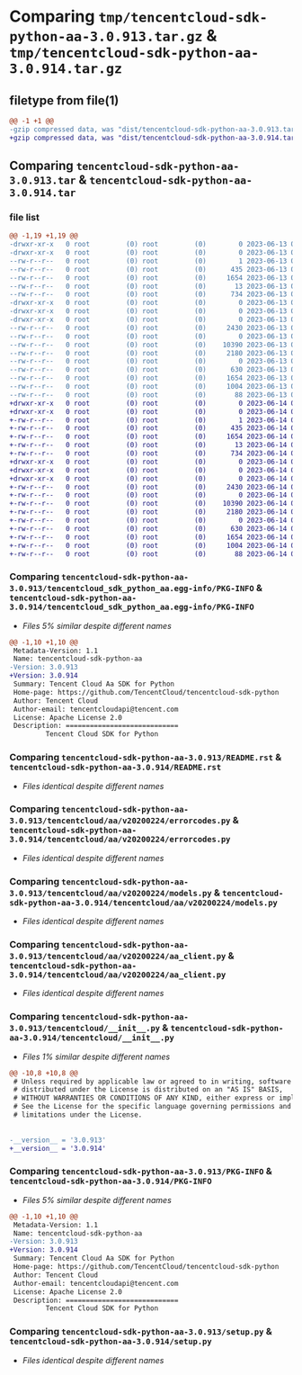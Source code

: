 # Comparing `tmp/tencentcloud-sdk-python-aa-3.0.913.tar.gz` & `tmp/tencentcloud-sdk-python-aa-3.0.914.tar.gz`

## filetype from file(1)

```diff
@@ -1 +1 @@
-gzip compressed data, was "dist/tencentcloud-sdk-python-aa-3.0.913.tar", last modified: Tue Jun 13 01:58:56 2023, max compression
+gzip compressed data, was "dist/tencentcloud-sdk-python-aa-3.0.914.tar", last modified: Wed Jun 14 00:16:53 2023, max compression
```

## Comparing `tencentcloud-sdk-python-aa-3.0.913.tar` & `tencentcloud-sdk-python-aa-3.0.914.tar`

### file list

```diff
@@ -1,19 +1,19 @@
-drwxr-xr-x   0 root         (0) root         (0)        0 2023-06-13 01:58:56.000000 tencentcloud-sdk-python-aa-3.0.913/
-drwxr-xr-x   0 root         (0) root         (0)        0 2023-06-13 01:58:56.000000 tencentcloud-sdk-python-aa-3.0.913/tencentcloud_sdk_python_aa.egg-info/
--rw-r--r--   0 root         (0) root         (0)        1 2023-06-13 01:58:56.000000 tencentcloud-sdk-python-aa-3.0.913/tencentcloud_sdk_python_aa.egg-info/dependency_links.txt
--rw-r--r--   0 root         (0) root         (0)      435 2023-06-13 01:58:56.000000 tencentcloud-sdk-python-aa-3.0.913/tencentcloud_sdk_python_aa.egg-info/SOURCES.txt
--rw-r--r--   0 root         (0) root         (0)     1654 2023-06-13 01:58:56.000000 tencentcloud-sdk-python-aa-3.0.913/tencentcloud_sdk_python_aa.egg-info/PKG-INFO
--rw-r--r--   0 root         (0) root         (0)       13 2023-06-13 01:58:56.000000 tencentcloud-sdk-python-aa-3.0.913/tencentcloud_sdk_python_aa.egg-info/top_level.txt
--rw-r--r--   0 root         (0) root         (0)      734 2023-06-13 01:58:56.000000 tencentcloud-sdk-python-aa-3.0.913/README.rst
-drwxr-xr-x   0 root         (0) root         (0)        0 2023-06-13 01:58:56.000000 tencentcloud-sdk-python-aa-3.0.913/tencentcloud/
-drwxr-xr-x   0 root         (0) root         (0)        0 2023-06-13 01:58:56.000000 tencentcloud-sdk-python-aa-3.0.913/tencentcloud/aa/
-drwxr-xr-x   0 root         (0) root         (0)        0 2023-06-13 01:58:56.000000 tencentcloud-sdk-python-aa-3.0.913/tencentcloud/aa/v20200224/
--rw-r--r--   0 root         (0) root         (0)     2430 2023-06-13 01:58:56.000000 tencentcloud-sdk-python-aa-3.0.913/tencentcloud/aa/v20200224/errorcodes.py
--rw-r--r--   0 root         (0) root         (0)        0 2023-06-13 01:58:56.000000 tencentcloud-sdk-python-aa-3.0.913/tencentcloud/aa/v20200224/__init__.py
--rw-r--r--   0 root         (0) root         (0)    10390 2023-06-13 01:58:56.000000 tencentcloud-sdk-python-aa-3.0.913/tencentcloud/aa/v20200224/models.py
--rw-r--r--   0 root         (0) root         (0)     2180 2023-06-13 01:58:56.000000 tencentcloud-sdk-python-aa-3.0.913/tencentcloud/aa/v20200224/aa_client.py
--rw-r--r--   0 root         (0) root         (0)        0 2023-06-13 01:58:56.000000 tencentcloud-sdk-python-aa-3.0.913/tencentcloud/aa/__init__.py
--rw-r--r--   0 root         (0) root         (0)      630 2023-06-13 01:58:56.000000 tencentcloud-sdk-python-aa-3.0.913/tencentcloud/__init__.py
--rw-r--r--   0 root         (0) root         (0)     1654 2023-06-13 01:58:56.000000 tencentcloud-sdk-python-aa-3.0.913/PKG-INFO
--rw-r--r--   0 root         (0) root         (0)     1004 2023-06-13 01:58:56.000000 tencentcloud-sdk-python-aa-3.0.913/setup.py
--rw-r--r--   0 root         (0) root         (0)       88 2023-06-13 01:58:56.000000 tencentcloud-sdk-python-aa-3.0.913/setup.cfg
+drwxr-xr-x   0 root         (0) root         (0)        0 2023-06-14 00:16:53.000000 tencentcloud-sdk-python-aa-3.0.914/
+drwxr-xr-x   0 root         (0) root         (0)        0 2023-06-14 00:16:53.000000 tencentcloud-sdk-python-aa-3.0.914/tencentcloud_sdk_python_aa.egg-info/
+-rw-r--r--   0 root         (0) root         (0)        1 2023-06-14 00:16:53.000000 tencentcloud-sdk-python-aa-3.0.914/tencentcloud_sdk_python_aa.egg-info/dependency_links.txt
+-rw-r--r--   0 root         (0) root         (0)      435 2023-06-14 00:16:53.000000 tencentcloud-sdk-python-aa-3.0.914/tencentcloud_sdk_python_aa.egg-info/SOURCES.txt
+-rw-r--r--   0 root         (0) root         (0)     1654 2023-06-14 00:16:53.000000 tencentcloud-sdk-python-aa-3.0.914/tencentcloud_sdk_python_aa.egg-info/PKG-INFO
+-rw-r--r--   0 root         (0) root         (0)       13 2023-06-14 00:16:53.000000 tencentcloud-sdk-python-aa-3.0.914/tencentcloud_sdk_python_aa.egg-info/top_level.txt
+-rw-r--r--   0 root         (0) root         (0)      734 2023-06-14 00:16:53.000000 tencentcloud-sdk-python-aa-3.0.914/README.rst
+drwxr-xr-x   0 root         (0) root         (0)        0 2023-06-14 00:16:53.000000 tencentcloud-sdk-python-aa-3.0.914/tencentcloud/
+drwxr-xr-x   0 root         (0) root         (0)        0 2023-06-14 00:16:53.000000 tencentcloud-sdk-python-aa-3.0.914/tencentcloud/aa/
+drwxr-xr-x   0 root         (0) root         (0)        0 2023-06-14 00:16:53.000000 tencentcloud-sdk-python-aa-3.0.914/tencentcloud/aa/v20200224/
+-rw-r--r--   0 root         (0) root         (0)     2430 2023-06-14 00:16:53.000000 tencentcloud-sdk-python-aa-3.0.914/tencentcloud/aa/v20200224/errorcodes.py
+-rw-r--r--   0 root         (0) root         (0)        0 2023-06-14 00:16:53.000000 tencentcloud-sdk-python-aa-3.0.914/tencentcloud/aa/v20200224/__init__.py
+-rw-r--r--   0 root         (0) root         (0)    10390 2023-06-14 00:16:53.000000 tencentcloud-sdk-python-aa-3.0.914/tencentcloud/aa/v20200224/models.py
+-rw-r--r--   0 root         (0) root         (0)     2180 2023-06-14 00:16:53.000000 tencentcloud-sdk-python-aa-3.0.914/tencentcloud/aa/v20200224/aa_client.py
+-rw-r--r--   0 root         (0) root         (0)        0 2023-06-14 00:16:53.000000 tencentcloud-sdk-python-aa-3.0.914/tencentcloud/aa/__init__.py
+-rw-r--r--   0 root         (0) root         (0)      630 2023-06-14 00:16:53.000000 tencentcloud-sdk-python-aa-3.0.914/tencentcloud/__init__.py
+-rw-r--r--   0 root         (0) root         (0)     1654 2023-06-14 00:16:53.000000 tencentcloud-sdk-python-aa-3.0.914/PKG-INFO
+-rw-r--r--   0 root         (0) root         (0)     1004 2023-06-14 00:16:53.000000 tencentcloud-sdk-python-aa-3.0.914/setup.py
+-rw-r--r--   0 root         (0) root         (0)       88 2023-06-14 00:16:53.000000 tencentcloud-sdk-python-aa-3.0.914/setup.cfg
```

### Comparing `tencentcloud-sdk-python-aa-3.0.913/tencentcloud_sdk_python_aa.egg-info/PKG-INFO` & `tencentcloud-sdk-python-aa-3.0.914/tencentcloud_sdk_python_aa.egg-info/PKG-INFO`

 * *Files 5% similar despite different names*

```diff
@@ -1,10 +1,10 @@
 Metadata-Version: 1.1
 Name: tencentcloud-sdk-python-aa
-Version: 3.0.913
+Version: 3.0.914
 Summary: Tencent Cloud Aa SDK for Python
 Home-page: https://github.com/TencentCloud/tencentcloud-sdk-python
 Author: Tencent Cloud
 Author-email: tencentcloudapi@tencent.com
 License: Apache License 2.0
 Description: ============================
         Tencent Cloud SDK for Python
```

### Comparing `tencentcloud-sdk-python-aa-3.0.913/README.rst` & `tencentcloud-sdk-python-aa-3.0.914/README.rst`

 * *Files identical despite different names*

### Comparing `tencentcloud-sdk-python-aa-3.0.913/tencentcloud/aa/v20200224/errorcodes.py` & `tencentcloud-sdk-python-aa-3.0.914/tencentcloud/aa/v20200224/errorcodes.py`

 * *Files identical despite different names*

### Comparing `tencentcloud-sdk-python-aa-3.0.913/tencentcloud/aa/v20200224/models.py` & `tencentcloud-sdk-python-aa-3.0.914/tencentcloud/aa/v20200224/models.py`

 * *Files identical despite different names*

### Comparing `tencentcloud-sdk-python-aa-3.0.913/tencentcloud/aa/v20200224/aa_client.py` & `tencentcloud-sdk-python-aa-3.0.914/tencentcloud/aa/v20200224/aa_client.py`

 * *Files identical despite different names*

### Comparing `tencentcloud-sdk-python-aa-3.0.913/tencentcloud/__init__.py` & `tencentcloud-sdk-python-aa-3.0.914/tencentcloud/__init__.py`

 * *Files 1% similar despite different names*

```diff
@@ -10,8 +10,8 @@
 # Unless required by applicable law or agreed to in writing, software
 # distributed under the License is distributed on an "AS IS" BASIS,
 # WITHOUT WARRANTIES OR CONDITIONS OF ANY KIND, either express or implied.
 # See the License for the specific language governing permissions and
 # limitations under the License.
 
 
-__version__ = '3.0.913'
+__version__ = '3.0.914'
```

### Comparing `tencentcloud-sdk-python-aa-3.0.913/PKG-INFO` & `tencentcloud-sdk-python-aa-3.0.914/PKG-INFO`

 * *Files 5% similar despite different names*

```diff
@@ -1,10 +1,10 @@
 Metadata-Version: 1.1
 Name: tencentcloud-sdk-python-aa
-Version: 3.0.913
+Version: 3.0.914
 Summary: Tencent Cloud Aa SDK for Python
 Home-page: https://github.com/TencentCloud/tencentcloud-sdk-python
 Author: Tencent Cloud
 Author-email: tencentcloudapi@tencent.com
 License: Apache License 2.0
 Description: ============================
         Tencent Cloud SDK for Python
```

### Comparing `tencentcloud-sdk-python-aa-3.0.913/setup.py` & `tencentcloud-sdk-python-aa-3.0.914/setup.py`

 * *Files identical despite different names*

